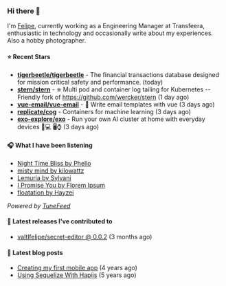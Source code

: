 ### Hi there 👋

I'm [Felipe](https://felipevm.com), currently working as a Engineering Manager at Transfeera, enthusiastic in technology and occasionally write about my experiences. Also a hobby photographer.

#### ⭐ Recent Stars
- **[tigerbeetle/tigerbeetle](https://github.com/tigerbeetle/tigerbeetle)** - The financial transactions database designed for mission critical safety and performance. (today)
- **[stern/stern](https://github.com/stern/stern)** - ⎈ Multi pod and container log tailing for Kubernetes -- Friendly fork of https://github.com/wercker/stern (1 day ago)
- **[vue-email/vue-email](https://github.com/vue-email/vue-email)** - 💌 Write email templates with vue (3 days ago)
- **[replicate/cog](https://github.com/replicate/cog)** - Containers for machine learning (3 days ago)
- **[exo-explore/exo](https://github.com/exo-explore/exo)** - Run your own AI cluster at home with everyday devices 📱💻 🖥️⌚ (3 days ago)

#### 🎧 What I have been listening
- [Night Time Bliss by Phello](https://open.spotify.com/track/3sZZDhEVYJ8tyTiYEGCcg6)
- [misty mind by kilowattz](https://open.spotify.com/track/102zs3avhOThDCgsnHfJ6q)
- [Lemuria by Sylvani](https://open.spotify.com/track/06Wpiu9VDi4WevoM8UgKOJ)
- [I Promise You by Florem Ipsum](https://open.spotify.com/track/52PxCQQlAme3g0UjH2smhF)
- [floatation by Hayzei](https://open.spotify.com/track/4olfg6tcZF9AZPbIKn4CKj)

_Powered by [TuneFeed](https://tunefeed.app?ref=valtlfelipe-gh-profile)_ 

#### 🚀 Latest releases I've contributed to


- [valtlfelipe/secret-editor @ 0.0.2](https://github.com/valtlfelipe/secret-editor/releases/tag/0.0.2) (3 months ago)

#### 📄 Latest blog posts
- [Creating my first mobile app](https://felipevm.com/posts/creating-my-first-mobile-app/) (4 years ago)
- [Using Sequelize With Hapijs](https://felipevm.com/posts/using-sequelize-with-hapijs/) (5 years ago)
